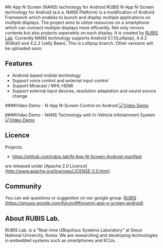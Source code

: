 #N-App N-Screen (NANS) technology for Android
RUBIS N-App N-Screen technology for Android (a.k.a. NANS Platform) is a modification of Android Framework which enables to launch and display multiple applications on multiple displays. The project aims to utilize resources on a smartphone which can connect multiple displays more efficently. Not only mirrors contents but also projects seperately on each display.  It is created by [RUBIS Lab](http://rubis.snu.ac.kr).
Currently NANS technology supports Android 5.1.1(Lollipop), 4.4.2 (KitKat) and 4.2.2 (Jelly Bean). 
This is Lollipop branch. 
Other versions will be uploaded soon.

## Features
- Android-based mobile technology
- Support voice control and external input control
- Support Miracast / MHL-HDMI
- Support external input devices, resolution adaptation and sound source change

####Video Demo - N-App N-Screen Control on Android
[![Video Demo](https://github.com/rubis-lab/images/blob/master/N-App%20N-Screen%20Control%20on%20Android.PNG)](https://youtu.be/Y-TmMn7kuhU "N-App N-Screen Control on Android by SNU")

####Video Demo - NANS Technology with In-Vehicle Infotainment System
[![Video Demo](https://github.com/rubis-lab/images/blob/master/NANS%20Technology%20with%20In-Vehicle%20Infotainment%20System.PNG)](https://youtu.be/KTYCjc8aoMU "NANS Technology with In-Vehicle Infotainment System")

## Licence
Projects:
* https://github.com/rubis-lab/N-App-N-Screen-Android-manifest


are released under [Apache 2.0 Licence] (http://www.apache.org/licenses/LICENSE-2.0.html).

## Community
You can ask questions or suggestion on our google group: [RUBIS (https://groups.google.com/forum/#!forum/n-app-n-screen-android)](https://groups.google.com/forum/#!forum/n-app-n-screen-android)

## About RUBIS Lab.
RUBIS Lab. is a "Real-time UBiquitous Systems Laboratory" at Seoul National Univercity, Korea.
We are researching and developing technologies in embedded systems such as smartphones and ECUs.

